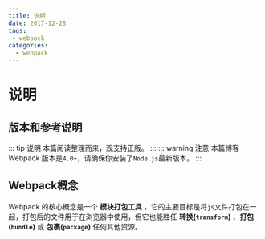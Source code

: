 ```yaml
--- 
title: 说明
date: 2017-12-28
tags: 
 - webpack
categories:
  - webpack
---
```

# 说明

## 版本和参考说明
::: tip 说明
本篇阅读整理而来，观支持正版。
:::
::: warning 注意
本篇博客 Webpack 版本是`4.0+`，请确保你安装了`Node.js`最新版本。
:::

## Webpack概念
Webpack 的核心概念是一个 **模块打包工具** ，它的主要目标是将`js`文件打包在一起，打包后的文件用于在浏览器中使用，但它也能胜任 **转换(`transform`)** 、**打包(`bundle`)** 或 **包裹(`package`)** 任何其他资源。
